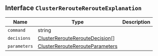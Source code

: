 ## Interface `ClusterRerouteRerouteExplanation`

| Name | Type | Description |
| - | - | - |
| `command` | string | &nbsp; |
| `decisions` | [ClusterRerouteRerouteDecision](./ClusterRerouteRerouteDecision.md)[] | &nbsp; |
| `parameters` | [ClusterRerouteRerouteParameters](./ClusterRerouteRerouteParameters.md) | &nbsp; |
